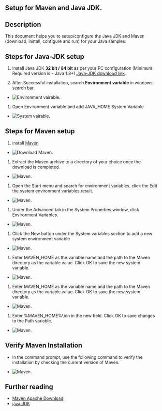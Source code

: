 
## Setup for Maven and Java JDK.

## Description
This document helps you to setup/configure the Java JDK and Maven (download, install, configure and run) for your Java samples.

## Steps for Java-JDK setup
1) Install Java JDK **32 bit / 64 bit** as per your PC configuration (Minimum Required version is - Java 1.8+) 
[Java-JDK download link](https://www.oracle.com/java/technologies/downloads/#java8-windows).

1) After Successful installation, search **Environment variable** in windows search bar.

- ![Environment vairable](SetupImages/environment-variables.png).

1) Open Environment variable and add JAVA_HOME System Variable

- ![System vairable](SetupImages/JAVA_HOME.png).

## Steps for Maven setup

1) Install [Maven](https://maven.apache.org/)

- ![Download Maven](SetupImages/download-maven.png).
 
1) Extract the Maven archive to a directory of your choice once the download is completed.

- ![Maven](SetupImages/extract-maven.png).

1) Open the Start menu and search for environment variables, click the Edit the system environment variables result.

- ![Maven](SetupImages/install-maven-edit-environment-variable-new.png).

1) Under the Advanced tab in the System Properties window, click Environment Variables.

- ![Maven](SetupImages/install-maven-on-edit-environment-variable-path-maven-home.png).

1) Click the New button under the System variables section to add a new system environment variable

- ![Maven](SetupImages/install-maven-edit-environment-variable-new.png).

1) Enter MAVEN_HOME as the variable name and the path to the Maven directory as the variable value. Click OK to save the new system variable.

- ![Maven](SetupImages/install-maven-on-windows-maven-home-variable.png).

1) Enter MAVEN_HOME as the variable name and the path to the Maven directory as the variable value. Click OK to save the new system variable.

- ![Maven](SetupImages/install-maven-path-variable.png).

1) Enter %MAVEN_HOME%\bin in the new field. Click OK to save changes to the Path variable.

- ![Maven](SetupImages/install-maven-on-windows-maven-home-variable.png).

 ## Verify Maven Installation
- In the command prompt, use the following command to verify the installation by checking the current version of Maven.

- ![Maven](SetupImages/verifymaveninstallation.png).

## Further reading
- [Maven Apache Download](https://phoenixnap.com/kb/install-maven-windows)
- [java JDK](https://www.oracle.com/java/technologies/downloads/#java8-windows)   
